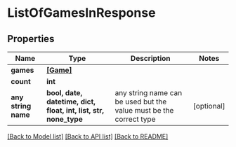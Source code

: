 # ListOfGamesInResponse


## Properties
Name | Type | Description | Notes
------------ | ------------- | ------------- | -------------
**games** | [**[Game]**](Game.md) |  | 
**count** | **int** |  | 
**any string name** | **bool, date, datetime, dict, float, int, list, str, none_type** | any string name can be used but the value must be the correct type | [optional]

[[Back to Model list]](../README.md#documentation-for-models) [[Back to API list]](../README.md#documentation-for-api-endpoints) [[Back to README]](../README.md)


